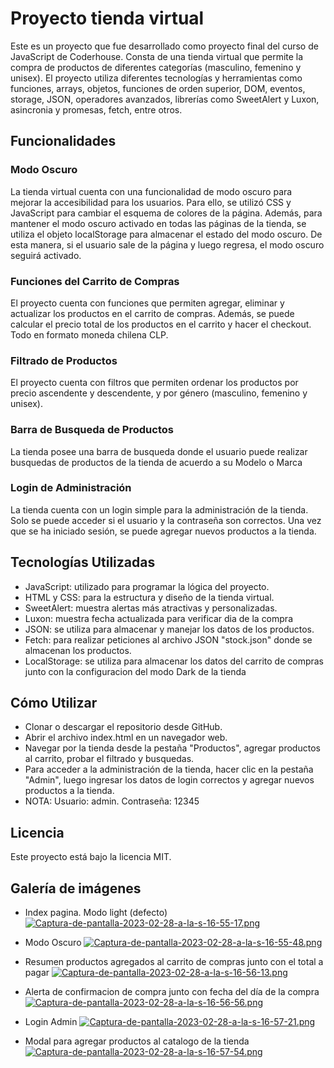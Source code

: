 # Proyecto tienda virtual
Este es un proyecto que fue desarrollado como proyecto final del curso de JavaScript de Coderhouse. Consta de una tienda virtual que permite la compra de productos de diferentes categorías (masculino, femenino y unisex). El proyecto utiliza diferentes tecnologías y herramientas como funciones, arrays, objetos, funciones de orden superior, DOM, eventos, storage, JSON, operadores avanzados, librerías como SweetAlert y Luxon, asincronia y promesas, fetch, entre otros.

## Funcionalidades

### Modo Oscuro
La tienda virtual cuenta con una funcionalidad de modo oscuro para mejorar la accesibilidad para los usuarios. Para ello, se utilizó CSS y JavaScript para cambiar el esquema de colores de la página.
Además, para mantener el modo oscuro activado en todas las páginas de la tienda, se utiliza el objeto localStorage para almacenar el estado del modo oscuro. De esta manera, si el usuario sale de la página y luego regresa, el modo oscuro seguirá activado.

### Funciones del Carrito de Compras
El proyecto cuenta con funciones que permiten agregar, eliminar y actualizar los productos en el carrito de compras. Además, se puede calcular el precio total de los productos en el carrito y hacer el checkout. Todo en formato moneda chilena CLP.

### Filtrado de Productos
El proyecto cuenta con filtros que permiten ordenar los productos por precio ascendente y descendente, y por género (masculino, femenino y unisex).

### Barra de Busqueda de Productos
La tienda posee una barra de busqueda donde el usuario puede realizar busquedas de productos de la tienda de acuerdo a su Modelo o Marca

### Login de Administración
La tienda cuenta con un login simple para la administración de la tienda. Solo se puede acceder si el usuario y la contraseña son correctos. Una vez que se ha iniciado sesión, se puede agregar nuevos productos a la tienda.

## Tecnologías Utilizadas
* JavaScript: utilizado para programar la lógica del proyecto.
* HTML y CSS: para la estructura y diseño de la tienda virtual.
* SweetAlert: muestra alertas más atractivas y personalizadas.
* Luxon: muestra fecha actualizada para verificar dia de la compra
* JSON: se utiliza para almacenar y manejar los datos de los productos.
* Fetch: para realizar peticiones al archivo JSON "stock.json" donde se almacenan los productos.
* LocalStorage: se utiliza para almacenar los datos del carrito de compras junto con la configuracion del modo Dark de la tienda

## Cómo Utilizar
* Clonar o descargar el repositorio desde GitHub.
* Abrir el archivo index.html en un navegador web.
* Navegar por la tienda desde la pestaña "Productos", agregar productos al carrito, probar el filtrado y busquedas.
* Para acceder a la administración de la tienda, hacer clic en la pestaña "Admin", luego ingresar los datos de login correctos y agregar nuevos productos a la tienda.
* NOTA: Usuario: admin. Contraseña: 12345

## Licencia
Este proyecto está bajo la licencia MIT.

## Galería de imágenes

* Index pagina. Modo light (defecto)
[![Captura-de-pantalla-2023-02-28-a-la-s-16-55-17.png](https://i.postimg.cc/vmT81b9x/Captura-de-pantalla-2023-02-28-a-la-s-16-55-17.png)](https://postimg.cc/FftX8tTh)

* Modo Oscuro
[![Captura-de-pantalla-2023-02-28-a-la-s-16-55-48.png](https://i.postimg.cc/kGfht3WD/Captura-de-pantalla-2023-02-28-a-la-s-16-55-48.png)](https://postimg.cc/MffYhLP8)

* Resumen productos agregados al carrito de compras junto con el total a pagar
[![Captura-de-pantalla-2023-02-28-a-la-s-16-56-13.png](https://i.postimg.cc/tR5ccP8y/Captura-de-pantalla-2023-02-28-a-la-s-16-56-13.png)](https://postimg.cc/Yjv8G4py)

* Alerta de confirmacion de compra junto con fecha del día de la compra
[![Captura-de-pantalla-2023-02-28-a-la-s-16-56-56.png](https://i.postimg.cc/YCjTY9n7/Captura-de-pantalla-2023-02-28-a-la-s-16-56-56.png)](https://postimg.cc/tsQrHXGv)

* Login Admin
[![Captura-de-pantalla-2023-02-28-a-la-s-16-57-21.png](https://i.postimg.cc/d3qx1tkz/Captura-de-pantalla-2023-02-28-a-la-s-16-57-21.png)](https://postimg.cc/Q9ybYDqb)

* Modal para agregar productos al catalogo de la tienda
[![Captura-de-pantalla-2023-02-28-a-la-s-16-57-54.png](https://i.postimg.cc/B6fzrCqZ/Captura-de-pantalla-2023-02-28-a-la-s-16-57-54.png)](https://postimg.cc/HJ335XcF)




